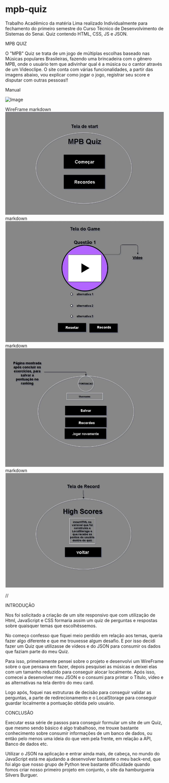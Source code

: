 # mpb-quiz
Trabalho Acadêmico da matéria Lima realizado Individualmente para fechamento do primeiro semestre do Curso Técnico de Desenvolvimento de Sistemas do Senai. Quiz contendo HTML, CSS, JS e JSON.


MPB QUIZ

O "MPB" Quiz se trata de um jogo de múltiplas escolhas baseado nas Músicas populares Brasileiras, fazendo uma brincadeira com o gênero MPB, onde o usuário tem que adivinhar qual é a música ou o cantor através de um Videoclipe. O site conta com várias funcionalidades, a partir das imagens abaixo, vou explicar como jogar o jogo, registrar seu score e disputar com outras pessoas!!

Manual

![Image](./tree/main/docs/Manual.jpg?raw=true)









WireFrame
markdown ![GitHub Logo](./docs/Tela_de_start.jpg)
markdown ![GitHub Logo](./docs/Tela_do_jogo.jpg)
markdown ![GitHub Logo](./docs/Tela_do_end_game.jpg)
markdown ![GitHub Logo](./docs/Tela_do_highscore.jpg)

//

INTRODUÇÃO

  Nos foi solicitado a criação de um site responsivo que com utilização de Html, JavaScript e CSS formaria assim um quiz de perguntas e respostas sobre quaisquer temas que escolhêssemos.

  No começo confesso que fiquei meio perdido em relação aos temas, queria fazer algo diferente e que me trouxesse algum desafio. E por isso decidi fazer um Quiz que utilizasse de vídeos e do JSON para consumir os dados que faziam parte do meu Quiz.

  Para isso, primeiramente pensei sobre o projeto e desenvolvi um WireFrame sobre o que pensava em fazer, depois pesquisei as músicas e deixei elas com um tamanho reduzido para conseguir alocar localmente. Após isso, comecei a desenvolver meu JSON e o consumi para printar o Título, vídeo e as alternativas na tela dentro do meu card.

  Logo após, foquei nas estruturas de decisão para conseguir validar as perguntas, a parte de redirecionamento e o LocalStorage para conseguir guardar localmente a pontuação obtida pelo usuário.


CONCLUSÃO

  Executar essa série de passos para conseguir formular um site de um Quiz, que mesmo sendo básico é algo trabalhoso, me trouxe bastante conhecimento sobre consumir informações de um banco de dados, ou então pelo menos uma ideia do que vem pela frente, em relação a API, Banco de dados etc.

  Utilizar o JSON na aplicação e entrar ainda mais, de cabeça, no mundo do JavaScript está me ajudando a desenvolver bastante o meu back-end, que foi algo que nosso grupo de Python teve bastante dificuldade quando fomos criar nosso primeiro projeto em conjunto, o site da hamburgueria Silvers Burguer.
